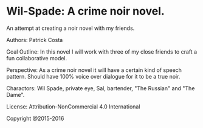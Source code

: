 # Wil-Spade: A crime noir novel. 
An attempt at creating a noir novel with my friends. 

Authors: Patrick Costa

Goal Outline: In this novel I will work with three of my close friends to craft a fun collaborative model.

Perspective: As a crime noir novel it will have a certain kind of speech pattern. Should have 100% voice over dialogue for it
to be a true noir.  

Charactors: Wil Spade, private eye, Sal, bartender, "The Russian" and "The Dame". 


License: Attribution-NonCommercial 4.0 International 

Copyright @2015-2016
